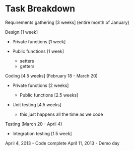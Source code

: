 Task Breakdown
================

Requirements gathering [3 weeks] (entire month of January)

Design [1 week]
   - Private functions [1 week]

   - Public functions [1 week]
      - setters
      - getters

Coding [4.5 weeks] (February 18 - March 20)
   - Private functions [2 weeks]
      - Public functions [2.5 weeks]

   - Unit testing [4.5 weeks]
      - this just happens all the time as we code

Testing (March 20 - April 4)
   - Integration testing [1.5 week]

April 4, 2013 - Code complete
April 11, 2013 - Demo day

